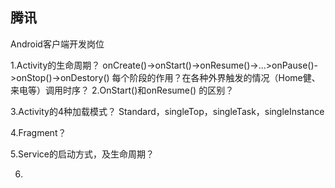 ## 腾讯

Android客户端开发岗位

1.Activity的生命周期？
  onCreate()->onStart()->onResume()->...>onPause()->onStop()->onDestory()
每个阶段的作用？在各种外界触发的情况（Home健、来电等）调用时序？
2.OnStart()和onResume() 的区别？

3.Activity的4种加载模式？
Standard，singleTop，singleTask，singleInstance

4.Fragment？

5.Service的启动方式，及生命周期？

6.
